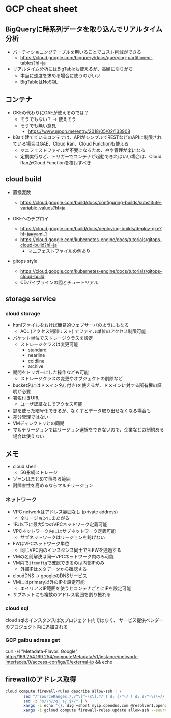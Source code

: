 # GCP cheat sheet

## BigQueryに時系列データを取り込んでリアルタイム分析

- パーティショニングテーブルを用いることでコスト削減ができる
    - https://cloud.google.com/bigquery/docs/querying-partitioned-tables?hl=ja
- リアルタイム分析にはBigTableも使えるが、高額になりがち
    - 本当に速度を求める場合に使うのがいい
    - BigTableはNoSQL

## コンテナ

- GKEの代わりにGAEが使えるのでは？
    - そうでもない？ -> 使えそう
    - そうでも無い意見
        - <https://www.mpon.me/entry/2018/05/02/133908>
- k8sで建てているコンテナは、APIがシンプルでRESTなどのAPIに制限されている場合はGAE、Cloud Ran、Cloud Functionも使える
    - マニフェストファイルが不要になるため、やや管理が楽になる
    - 定期実行など、トリガーでコンテナが起動できればいい場合は、Cloud RanかCloud Functionを検討すべき


## cloud build

- 置換変数
    - <https://cloud.google.com/build/docs/configuring-builds/substitute-variable-values?hl=ja>
- GKEへのデプロイ
    - <https://cloud.google.com/build/docs/deploying-builds/deploy-gke?hl=ja#yaml_1>
    - <https://cloud.google.com/kubernetes-engine/docs/tutorials/gitops-cloud-build?hl=ja>
        - マニフェストファイルの例あり

- gitops style
    - <https://cloud.google.com/kubernetes-engine/docs/tutorials/gitops-cloud-build>
    - CDパイプラインの図とチュートリアル


## storage service

### cloud storage

- htmlファイルをおけば簡易的ウェブサーバのようにもなる
    - ACL (アクセス制御リスト) でファイル単位のアクセス制限可能
- バケット単位でストレージクラスを設定
    - ストレージクラスは変更可能
        - standard
        - nearline
        - coldline
        - archive
- 期間をトリガーにした操作なども可能
    - ストレージクラスの変更やオブジェクトの削除など
- bucket名にはドメイン名(`.`付き)を使えるが、ドメインに対する所有権の証明が必要
- 署名付きURL
    - ユーザ認証なしでアクセス可能
- 鍵を使った暗号化できるが、なくすとデータ取り出せなくなる場合も
- 差分管理ではない
- VMディレクトリとの同期
- マルチリージョンではリージョン選択をできないので、企業などの制約ある場合は使えない

## メモ

- cloud shell
    - 5G永続ストレージ
- ゾーンはまとめて落ちる範囲
- 耐障害性を高めるならマルチリージョン

### ネットワーク

- VPC networkはアドレス範囲なし (private address)
    - 全リージョンにまたがる
- 1PJ以下に最大5つのVPCネットワーク定義可能
- VPCネットワーク内にはサブネットワーク定義可能
    - サブネットワークはリージョンを跨げない
- FWはVPCネットワーク単位
    - 同じVPC内のインスタンス同士でもFWを通過する
- VMの名前解決は同一VPCネットワーク内のみ可能
- VM内で`ifconfig`で確認できるのは内部IPのみ
    - 外部IPはメタデータから確認する
- cloudDNS -> googleのDNSサービス
- VMにはprimary以外のIPを設定可能
    - エイリアスIP範囲を使うとコンテナごとにIPを設定可能
- サブネットにも複数のアドレス範囲を割り振れる

### cloud sql

cloud sqlのインスタンスは次プロジェクト内ではなく、
サービス提供ベンダーのプロジェクト内に追加される


### GCP gaibu adress get
curl -H "Metadata-Flavor: Google" http://169.254.169.254/computeMetadata/v1/instance/network-interfaces/0/access-configs/0/external-ip && echo

## firewallのアドレス取得

```sh
cloud compute firewall-rules describe allow-ssh | \
        sed "/^sourceRanges:/,/^\[^-\s\].*/ ! d; {/^-/ ! d; s/^-\s\+//; s/$/,/}" | \
        sed -z "s/\n//g; s/,$//" | \
        xargs -i echo "{},`dig +short myip.opendns.com @resolver1.opendns.com`/32" | \
        xargs -i gcloud compute firewall-rules update allow-ssh --source-ranges={}
```
